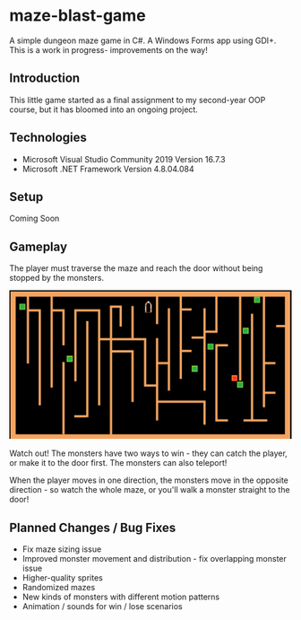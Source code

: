 # maze-blast-game
A simple dungeon maze game in C#. A Windows Forms app using GDI+. This is a work in progress- improvements on the way!

## Introduction
This little game started as a final assignment to my second-year OOP course, but it has bloomed into an ongoing project.

## Technologies
* Microsoft Visual Studio Community 2019 Version 16.7.3
* Microsoft .NET Framework Version 4.8.04.084

## Setup
Coming Soon

## Gameplay
The player must traverse the maze and reach the door without being stopped by the monsters.

![screenshot of maze](/MazeBlast2.png)

Watch out! The monsters have two ways to win - they can catch the player, or make it to the door first.
The monsters can also teleport!

When the player moves in one direction, the monsters move in the opposite direction - so watch the whole maze, or you'll walk a monster straight to the door!



## Planned Changes / Bug Fixes
* Fix maze sizing issue
* Improved monster movement and distribution - fix overlapping monster issue 
* Higher-quality sprites
* Randomized mazes
* New kinds of monsters with different motion patterns
* Animation / sounds for win / lose scenarios
